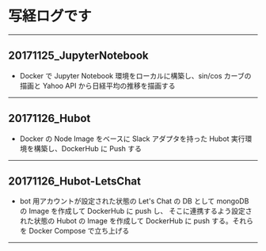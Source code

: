 # 写経ログです

---

## 20171125_JupyterNotebook
- Docker で Jupyter Notebook 環境をローカルに構築し、sin/cos カーブの描画と Yahoo API から日経平均の推移を描画する

---

## 20171126_Hubot
- Docker の Node Image をベースに Slack アダプタを持った Hubot 実行環境を構築し、DockerHub に Push する

---
## 20171126_Hubot-LetsChat
- bot 用アカウントが設定された状態の Let's Chat の DB として mongoDB の Image を作成して DockerHub に push し、 そこに連携するよう設定された状態の Hubot の Image を作成して DockerHub に push する。それらを Docker Compose で立ち上げる

---
